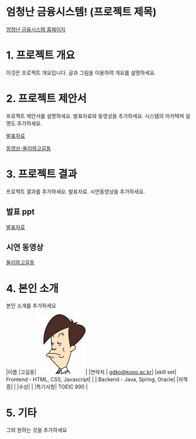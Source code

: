 # 엄청난 금융시스템! (프로젝트 제목) 

[엄청난 금융시스템 홈페이지](https://koposoftware.github.io/template/)

# 1. 프로젝트 개요

이것은 프로젝트 개요입니다. 글과 그림을 이용하여 개요를 설명하세요.

# 2. 프로젝트 제안서

프로젝트 제안서를 설명하세요. 발표자료와 동영상을 추가하세요. 시스템의 아키텍쳐 설명도 추가하세요.

[발표자료](/project.ppt)

[동영상-둘리와고길동](https://www.youtube.com/watch?v=6LxbdIjWP04)

# 3. 프로젝트 결과
프로젝트 결과를 추가하세요. 발표자료. 시연동영상을 추가하세요.

## 발표 ppt 
[발표자료](/project.pptx)

## 시연 동영상
[둘리와고길동](https://www.youtube.com/watch?v=6LxbdIjWP04)

# 4. 본인 소개

본인 소개를 추가하세요

|이름 |고길동|![gdKO](/gdko.jpg)|
|연락처 | gdko@kopo.ac.kr|
|skill set| Frontend - HTML, CSS, Javascript|
| | Backend - Java, Spring, Oracle|
|자격증|  |
|수상| |
|특기사항|  TOEIC 990 |

# 5. 기타
그외 원하는 것을 추가하세요
 
